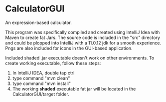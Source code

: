 # CalculatorGUI
An expression-based calculator.

This program was specifically compiled and created using IntelliJ Idea with Maven
to create fat Jars. The source code is included in the "src" directory and could
be plopped into IntelliJ with a 11.0.12 jdk for a smooth experience. Pngs are also
included for icons in the GUI-based application.

Included shaded .jar executable doesn't work on other environments. To create working executable, follow these steps:
  1) In IntelliJ IDEA, double tap ctrl
  2) type command "mvn clean"
  3) type command "mvn install"
  4) The working **shaded** executable fat jar will be located in the CalculatorGUI/target folder.
